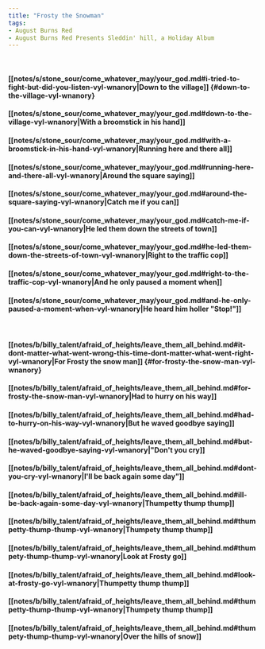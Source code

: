 ```yaml
---
title: "Frosty the Snowman"
tags:
- August Burns Red
- August Burns Red Presents Sleddin' hill, a Holiday Album
---
```

&nbsp;
#### [[notes/s/stone_sour/come_whatever_may/your_god.md#i-tried-to-fight-but-did-you-listen-vyl-wnanory|Down to the village]] {#down-to-the-village-vyl-wnanory}
#### [[notes/s/stone_sour/come_whatever_may/your_god.md#down-to-the-village-vyl-wnanory|With a broomstick in his hand]]
#### [[notes/s/stone_sour/come_whatever_may/your_god.md#with-a-broomstick-in-his-hand-vyl-wnanory|Running here and there all]]
#### [[notes/s/stone_sour/come_whatever_may/your_god.md#running-here-and-there-all-vyl-wnanory|Around the square saying]]
#### [[notes/s/stone_sour/come_whatever_may/your_god.md#around-the-square-saying-vyl-wnanory|Catch me if you can]]
#### [[notes/s/stone_sour/come_whatever_may/your_god.md#catch-me-if-you-can-vyl-wnanory|He led them down the streets of town]]
#### [[notes/s/stone_sour/come_whatever_may/your_god.md#he-led-them-down-the-streets-of-town-vyl-wnanory|Right to the traffic cop]]
#### [[notes/s/stone_sour/come_whatever_may/your_god.md#right-to-the-traffic-cop-vyl-wnanory|And he only paused a moment when]]
#### [[notes/s/stone_sour/come_whatever_may/your_god.md#and-he-only-paused-a-moment-when-vyl-wnanory|He heard him holler "Stop!"]]
&nbsp;
#### [[notes/b/billy_talent/afraid_of_heights/leave_them_all_behind.md#it-dont-matter-what-went-wrong-this-time-dont-matter-what-went-right-vyl-wnanory|For Frosty the snow man]] {#for-frosty-the-snow-man-vyl-wnanory}
#### [[notes/b/billy_talent/afraid_of_heights/leave_them_all_behind.md#for-frosty-the-snow-man-vyl-wnanory|Had to hurry on his way]]
#### [[notes/b/billy_talent/afraid_of_heights/leave_them_all_behind.md#had-to-hurry-on-his-way-vyl-wnanory|But he waved goodbye saying]]
#### [[notes/b/billy_talent/afraid_of_heights/leave_them_all_behind.md#but-he-waved-goodbye-saying-vyl-wnanory|"Don't you cry]]
#### [[notes/b/billy_talent/afraid_of_heights/leave_them_all_behind.md#dont-you-cry-vyl-wnanory|I'll be back again some day"]]
#### [[notes/b/billy_talent/afraid_of_heights/leave_them_all_behind.md#ill-be-back-again-some-day-vyl-wnanory|Thumpetty thump thump]]
#### [[notes/b/billy_talent/afraid_of_heights/leave_them_all_behind.md#thumpetty-thump-thump-vyl-wnanory|Thumpety thump thump]]
#### [[notes/b/billy_talent/afraid_of_heights/leave_them_all_behind.md#thumpety-thump-thump-vyl-wnanory|Look at Frosty go]]
#### [[notes/b/billy_talent/afraid_of_heights/leave_them_all_behind.md#look-at-frosty-go-vyl-wnanory|Thumpetty thump thump]]
#### [[notes/b/billy_talent/afraid_of_heights/leave_them_all_behind.md#thumpetty-thump-thump-vyl-wnanory|Thumpety thump thump]]
#### [[notes/b/billy_talent/afraid_of_heights/leave_them_all_behind.md#thumpety-thump-thump-vyl-wnanory|Over the hills of snow]]
